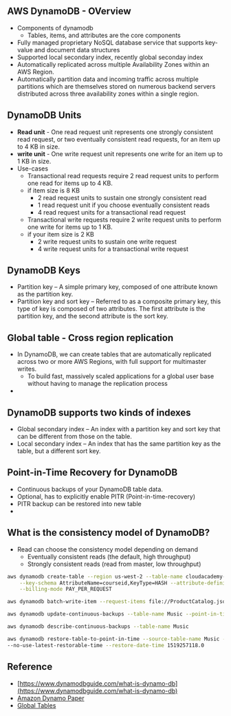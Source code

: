 ## AWS DynamoDB - OVerview

* Components of dynamodb
  * Tables, items, and attributes are the core components 
* Fully managed proprietary NoSQL database service that supports key-value and document data structures
* Supported local secondary index, recently global seconday index
* Automatically replicated across multiple Availability Zones within an AWS Region.
* Automatically partition data and incoming traffic across multiple partitions which are themselves stored on numerous backend servers distributed across three availability zones within a single region.


## DynamoDB Units

* **Read unit** - One read request unit represents one strongly consistent read request, or two eventually consistent read requests, for an item up to 4 KB in size.
* **write unit** - One write request unit represents one write for an item up to 1 KB in size.
* Use-cases
  * Transactional read requests require 2 read request units to perform one read for items up to 4 KB. 
  * if item size is 8 KB
    * 2 read request units to sustain one strongly consistent read
    * 1 read request unit if you choose eventually consistent reads
    * 4 read request units for a transactional read request
  * Transactional write requests require 2 write request units to perform one write for items up to 1 KB.
  * if your item size is 2 KB
    * 2 write request units to sustain one write request
    * 4 write request units for a transactional write request

## DynamoDB Keys

* Partition key – A simple primary key, composed of one attribute known as the partition key. 
* Partition key and sort key – Referred to as a composite primary key, this type of key is composed of two attributes. The first attribute is the partition key, and the second attribute is the sort key.

## Global table  - Cross region replication

* In DynamoDB, we can create tables that are automatically replicated across two or more AWS Regions, with full support for multimaster writes.
  * To build fast, massively scaled applications for a global user base without having to manage the replication process
*   


## DynamoDB supports two kinds of indexes

* Global secondary index – An index with a partition key and sort key that can be different from those on the table.
* Local secondary index – An index that has the same partition key as the table, but a different sort key.

## Point-in-Time Recovery for DynamoDB

* Continuous backups of your DynamoDB table data.
* Optional, has to explicitly enable PITR (Point-in-time-recovery)
* PITR backup can be restored into new table
* 

## What is the consistency model of DynamoDB?

* Read can choose the consistency model depending on demand
  * Eventually consistent reads (the default, high throughput)
  * Strongly consistent reads (read from master, low throughput)

```bash
aws dynamodb create-table --region us-west-2 --table-name cloudacademy-courses \
    --key-schema AttributeName=courseid,KeyType=HASH --attribute-definitions AttributeName=courseid,AttributeType=S \
    --billing-mode PAY_PER_REQUEST

aws dynamodb batch-write-item --request-items file://ProductCatalog.json

aws dynamodb update-continuous-backups --table-name Music --point-in-time-recovery-specification PointInTimeRecoveryEnabled=True

aws dynamodb describe-continuous-backups --table-name Music

aws dynamodb restore-table-to-point-in-time --source-table-name Music --target-table-name MusicEarliestRestorableDateTime \
--no-use-latest-restorable-time --restore-date-time 1519257118.0

```


## Reference

* [https://www.dynamodbguide.com/what-is-dynamo-db](https://www.dynamodbguide.com/what-is-dynamo-db) 
* [Amazon Dynamo Paper](https://www.allthingsdistributed.com/files/amazon-dynamo-sosp2007.pdf)
* [Global Tables](https://github.com/cloudacademy/dynamodb-globaltables)